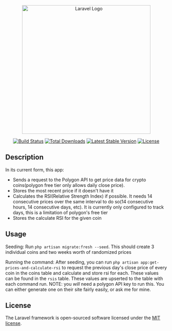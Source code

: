 <p align="center"><a href="https://laravel.com" target="_blank"><img src="https://raw.githubusercontent.com/laravel/art/master/logo-lockup/5%20SVG/2%20CMYK/1%20Full%20Color/laravel-logolockup-cmyk-red.svg" width="400" alt="Laravel Logo"></a></p>

<p align="center">
<a href="https://github.com/laravel/framework/actions"><img src="https://github.com/laravel/framework/workflows/tests/badge.svg" alt="Build Status"></a>
<a href="https://packagist.org/packages/laravel/framework"><img src="https://img.shields.io/packagist/dt/laravel/framework" alt="Total Downloads"></a>
<a href="https://packagist.org/packages/laravel/framework"><img src="https://img.shields.io/packagist/v/laravel/framework" alt="Latest Stable Version"></a>
<a href="https://packagist.org/packages/laravel/framework"><img src="https://img.shields.io/packagist/l/laravel/framework" alt="License"></a>
</p>

## Description

In its current form, this app:
- Sends a request to the Polygon API to get price data for crypto coins(polygon free tier only allows daily close price).
- Stores the most recent price if it doesn't have it
- Calculates the RSI(Relative Strength Index) if possible. It needs 14 consecutive prices over the same interval to do so(14 consecutive hours, 14 consecutive days, etc). It is currently only configured to track days, this is a limitation of polygon's free tier
- Stores the calculate RSI for the given coin

## Usage

Seeding: Run `php artisan migrate:fresh --seed`. This should create 3 individual coins and two weeks worth of randomized prices

Running the command: After seeding, you can run `php artisan app:get-prices-and-calculate-rsi` to request the previous day's close price of every coin in the coins table and calculate and store rsi for each. These values can be found in the `rsis` table. These values are upserted to the table with each command run. NOTE: you _will_ need a polygon API key to run this. You can either generate one on their site fairly easily, or ask me for mine.


## License

The Laravel framework is open-sourced software licensed under the [MIT license](https://opensource.org/licenses/MIT).
